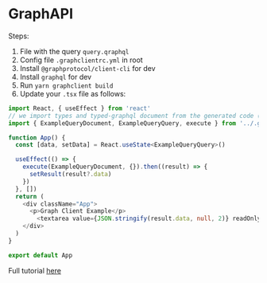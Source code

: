 # GraphAPI

Steps:
1. File with the query `query.qraphql`
2. Config file `.graphclientrc.yml` in root
3. Install `@graphprotocol/client-cli` for dev
4. Install `graphql` for dev
5. Run `yarn graphclient build`
6. Update your `.tsx` file as follows:

```ts
import React, { useEffect } from 'react'
// we import types and typed-graphql document from the generated code (`..graphclient/`)
import { ExampleQueryDocument, ExampleQueryQuery, execute } from '../.graphclient'

function App() {
  const [data, setData] = React.useState<ExampleQueryQuery>()

  useEffect(() => {
    execute(ExampleQueryDocument, {}).then((result) => {
      setResult(result?.data)
    })
  }, [])
  return (
    <div className="App">
      <p>Graph Client Example</p>
        <textarea value={JSON.stringify(result.data, null, 2)} readOnly rows={25} />
    </div>
  )
}

export default App
```

Full tutorial [here](https://thegraph.com/docs/en/querying/querying-from-an-application/)
